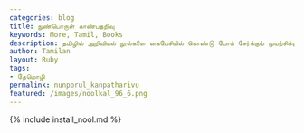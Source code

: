 ```yaml
---  
categories: blog  
title: நுண்பொருள் காண்பதறிவு
keywords: More, Tamil, Books  
description: தமிழில் அறிவியல் நூல்களை கைபேசியில் கொண்டு போய் சேர்க்கும் முயற்சிக்கு தனது அறிவியல் கட்டுரைகளை பயன்படுத்திக் கொள்ள அனுமதி கொடுத்த தேமொழி அவர்களுக்கு  நன்றிகள் பல. நுண்பொருள் காண்பதறிவு என்னும் பெயரில்  இந்தத் தொகுப்பு வெளியிடப்படுகிறது.
author: Tamilan  
layout: Ruby  
tags:     
- தேமொழி
permalink: nunporul_kanpatharivu  
featured: /images/noolkal_96_6.png  
---  
```

{% include install_nool.md %}  
